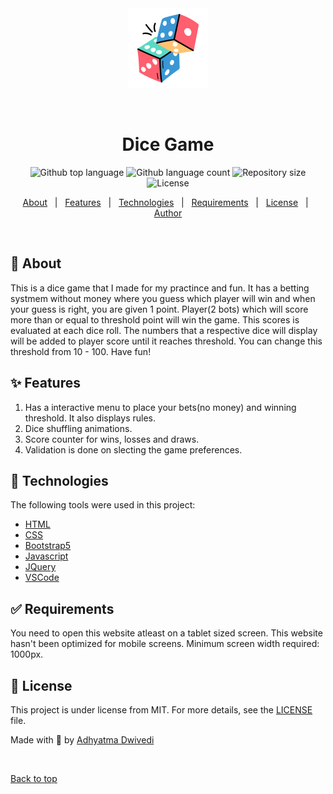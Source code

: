 <div align="center" id="top"> 
  <img src="images/dice-icon.png" alt="Dice Game" />

  &#xa0;

  <!-- <a href="https://webdevelopment.netlify.app">Demo</a> -->
</div>

<h1 align="center">Dice Game</h1>

<p align="center">
  <img alt="Github top language" src="https://img.shields.io/github/languages/top/r00kieAd/Dice-Game?color=56BEB8">

  <img alt="Github language count" src="https://img.shields.io/github/languages/count/r00kieAd/Dice-Game?color=56BEB8">

  <img alt="Repository size" src="https://img.shields.io/github/repo-size/r00kieAd/Dice-Game?color=56BEB8">

  <img alt="License" src="https://img.shields.io/github/license/r00kieAd/Dice-Game?color=56BEB8">
</p>

<p align="center">
  <a href="#dart-about">About</a> &#xa0; | &#xa0; 
  <a href="#sparkles-features">Features</a> &#xa0; | &#xa0;
  <a href="#rocket-technologies">Technologies</a> &#xa0; | &#xa0;
  <a href="#white_check_mark-requirements">Requirements</a> &#xa0; | &#xa0;
  <a href="#memo-license">License</a> &#xa0; | &#xa0;
  <a href="https://github.com/r00kieAd" target="_blank">Author</a>
</p>

<br>

## :dart: About ##

This is a dice game that I made for my practince and fun. It has a betting systmem without money where you guess which player will win and when your guess is right, you are given 1 point. Player(2 bots) which will score more than or equal to threshold point will win the game. This scores is evaluated at each dice roll. The numbers that a respective dice will display will be added to player score until it reaches threshold. You can change this threshold from 10 - 100. Have fun!

## :sparkles: Features ##

1. Has a interactive menu to place your bets(no money) and winning threshold. It also displays rules.
2. Dice shuffling animations.
3. Score counter for wins, losses and draws.
4. Validation is done on slecting the game preferences.

## :rocket: Technologies ##

The following tools were used in this project:

- [HTML](https://www.w3schools.com/html/default.asp)
- [CSS](https://www.w3schools.com/css/default.asp)
- [Bootstrap5](https://getbootstrap.com/docs/5.3/getting-started/introduction/)
- [Javascript](https://developer.mozilla.org/en-US/docs/Web/JavaScript)
- [JQuery](https://www.w3schools.com/jquery/default.asp)
- [VSCode](https://code.visualstudio.com/)

## :white_check_mark: Requirements ##

You need to open this website atleast on a tablet sized screen. This website hasn't been optimized for mobile screens. Minimum screen width required: 1000px.


## :memo: License ##

This project is under license from MIT. For more details, see the [LICENSE](LICENSE) file.


Made with :hammer: by <a href="https://github.com/r00kieAd" target="_blank">Adhyatma Dwivedi</a>

&#xa0;

<a href="#top">Back to top</a>

